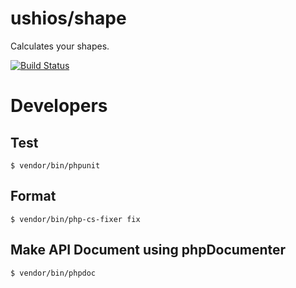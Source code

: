 ushios/shape
============

Calculates your shapes.

[![Build Status](https://travis-ci.org/ushios/composer-shape.svg)](https://travis-ci.org/ushios/composer-shape)

Developers
===========


Test
-----

```
$ vendor/bin/phpunit
```

Format
-------

```
$ vendor/bin/php-cs-fixer fix 
```

Make API Document using phpDocumenter
--------------------------------------

```
$ vendor/bin/phpdoc
```